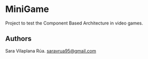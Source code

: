 # MiniGame 

Project to test the Component Based Architecture in video games. 
 
## Authors
Sara Vilaplana Rúa. 
saravrua95@gmail.com
